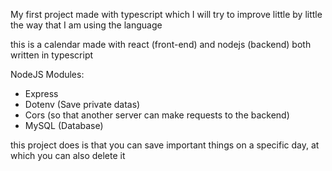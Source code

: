 My first project made with typescript which I will try to improve little by little the way that I am using the language

this is a calendar made with react (front-end) and nodejs (backend) both written in typescript

NodeJS Modules:

<ul>
  <li>Express</li>
  <li>Dotenv (Save private datas)</li>
  <li>Cors (so that another server can make requests to the backend)</li>
  <li>MySQL (Database)</li>
</ul>

this project does is that you can save important things on a specific day, at which you can also delete it
